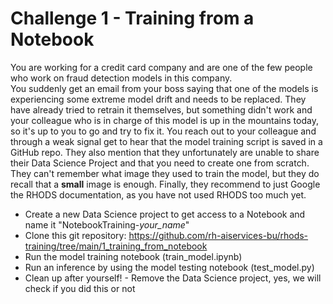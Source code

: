 # Challenge 1 - Training from a Notebook

You are working for a credit card company and are one of the few people who work on fraud detection models in this company.  
You suddenly get an email from your boss saying that one of the models is experiencing some extreme model drift and needs to be replaced. They have already tried to retrain it themselves, but something didn't work and your colleague who is in charge of this model is up in the mountains today, so it's up to you to go and try to fix it.
You reach out to your colleague and through a weak signal get to hear that the model training script is saved in a GitHub repo.
They also mention that they unfortunately are unable to share their Data Science Project and that you need to create one from scratch. They can't remember what image they used to train the model, but they do recall that a **small** image is enough.
Finally, they recommend to just Google the RHODS documentation, as you have not used RHODS too much yet.


- Create a new Data Science project to get access to a Notebook and name it "NotebookTraining-*your_name*"
- Clone this git repository: https://github.com/rh-aiservices-bu/rhods-training/tree/main/1_training_from_notebook 
- Run the model training notebook (train_model.ipynb)
- Run an inference by using the model testing notebook (test_model.py)
- Clean up after yourself! - Remove the Data Science project, yes, we will check if you did this or not
